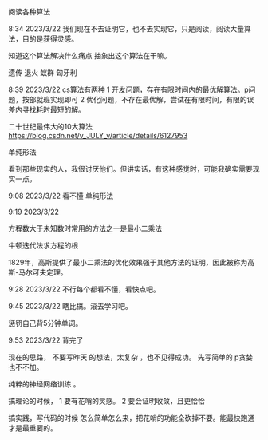 阅读各种算法

8:34 2023/3/22
我们现在不去证明它，也不去实现它，只是阅读，阅读大量算法，目的是获得灵感。

知道这个算法解决什么痛点
抽象出这个算法在干嘛。




遗传
退火
蚁群
匈牙利


8:39 2023/3/22
cs算法有两种
1	开发问题，存在有限时间内的最优解算法。p问题，按部就班实现即可
2	优化问题，不存在最优解，尝试在有限时间，有限的误差内寻找耗时最短的解。


二十世纪最伟大的10大算法
https://blog.csdn.net/v_JULY_v/article/details/6127953



单纯形法



看到那些现实的人，我很讨厌他们。但讲实话，有这种感觉时，可能我确实需要现实一点。


9:08 2023/3/22
看不懂 单纯形法



9:19 2023/3/22

方程数大于未知数时常用的方法之一是最小二乘法


牛顿迭代法求方程的根

1829年，高斯提供了最小二乘法的优化效果强于其他方法的证明，因此被称为高斯-马尔可夫定理。




9:28 2023/3/22
不行每个都看不懂，看快点吧。

9:45 2023/3/22
瞎比搞。滚去学习吧。


惩罚自己背5分钟单词。

9:53 2023/3/22
背完了




现在的思路，
不要写昨天 的想法，太复杂 ，也不见得成功。
先写简单的
p贪婪也不不加。

纯粹的神经网络训练 。



搞理论的时候，
1   要有花哨的灵感。
2   要会证明收敛，且更恰恰

搞实践，写代码的时候
怎么简单怎么来，把花哨的功能全砍掉不要。能最快跑通才是最重要的。


